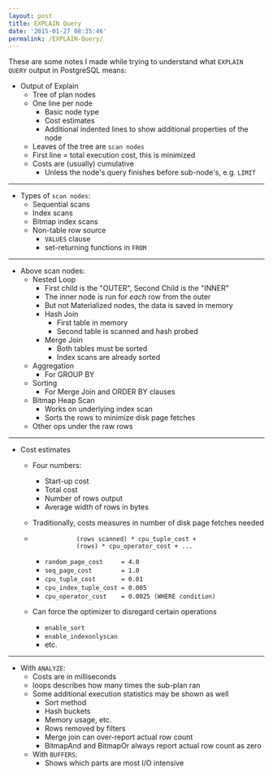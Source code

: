 ```yaml
---
layout: post
title: EXPLAIN Query
date: '2015-01-27 08:35:46'
permalink: /EXPLAIN-Query/
---
```


These are some notes I made while trying to understand what `EXPLAIN QUERY` output in PostgreSQL means:

* Output of Explain
  - Tree of plan nodes
  - One line per node
     - Basic node type
     - Cost estimates
     - Additional indented lines to show additional properties of the node
  - Leaves of the tree are `scan nodes`
  - First line = total execution cost, this is minimized
  - Costs are (usually) cumulative
     - Unless the node's query finishes before sub-node's, e.g. `LIMIT`

----
* Types of `scan nodes`:
  - Sequential scans
  - Index scans
  - Bitmap index scans
  - Non-table row source
     - `VALUES` clause
     - set-returning functions in `FROM`

----
* Above scan nodes:
  - Nested Loop
       - First child is the "OUTER", Second Child is the "INNER"
       - The inner node is run for _each_ row from the outer
       - But not Materialized nodes, the data is saved in memory
    - Hash Join
      - First table in memory
      - Second table is scanned and hash probed
    - Merge Join
      - Both tables must be sorted
      - Index scans are already sorted
  - Aggregation
     - For GROUP BY
  - Sorting
     - For Merge Join and ORDER BY clauses
  - Bitmap Heap Scan
     - Works on underlying index scan
     - Sorts the rows to minimize disk page fetches
  - Other ops under the raw rows

----

* Cost estimates
  - Four numbers:
     - Start-up cost
     - Total cost
     - Number of rows output
     - Average width of rows in bytes
  - Traditionally, costs measures in number of disk page fetches needed
  - ```Cost = (disk pages read) * seq_page_cost +
                (rows scanned) * cpu_tuple_cost +
                (rows) * cpu_operator_cost + ...
      ```
           
     - `random_page_cost     = 4.0`
     - `seq_page_cost        = 1.0`
     - `cpu_tuple_cost       = 0.01`
     - `cpu_index_tuple_cost = 0.005`
     - `cpu_operator_cost    = 0.0025 (WHERE condition)`

  - Can force the optimizer to disregard certain operations
    - `enable_sort`
    - `enable_indexonlyscan`
    - etc.

----

* With `ANALYZE`:
  - Costs are in milliseconds
  - loops describes how many times the sub-plan ran
  - Some additional execution statistics may be shown as well
       - Sort method
       - Hash buckets
       - Memory usage, etc.
       - Rows removed by filters
       - Merge join can over-report actual row count
       - BitmapAnd and BitmapOr always report actual row count as zero
  - With `BUFFERS`:
      - Shows which parts are most I/O intensive
